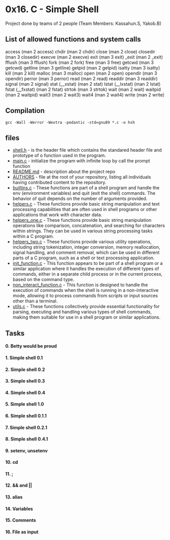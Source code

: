 # 0x16. C - Simple Shell
 Project done by teams of 2 people (Team Members: Kassahun.S, Yakob.B)

## List of allowed functions and system calls
access (man 2 access)
chdir (man 2 chdir)
close (man 2 close)
closedir (man 3 closedir)
execve (man 2 execve)
exit (man 3 exit)
_exit (man 2 _exit)
fflush (man 3 fflush)
fork (man 2 fork)
free (man 3 free)
getcwd (man 3 getcwd)
getline (man 3 getline)
getpid (man 2 getpid)
isatty (man 3 isatty)
kill (man 2 kill)
malloc (man 3 malloc)
open (man 2 open)
opendir (man 3 opendir)
perror (man 3 perror)
read (man 2 read)
readdir (man 3 readdir)
signal (man 2 signal)
stat (__xstat) (man 2 stat)
lstat (__lxstat) (man 2 lstat)
fstat (__fxstat) (man 2 fstat)
strtok (man 3 strtok)
wait (man 2 wait)
waitpid (man 2 waitpid)
wait3 (man 2 wait3)
wait4 (man 2 wait4)
write (man 2 write)

## Compilation
`gcc -Wall -Werror -Wextra -pedantic -std=gnu89 *.c -o hsh`

## files
- [shell.h](https://github.com/Yakob72119/simple_shell/blob/master/shell.h) - is the header file which contains the standared header file and prototype of o function used in the program.
- [main.c](https://github.com/Yakob72119/simple_shell/blob/master/main.c) - initialize the program with infinite loop by call the prompt function
- [README.md](https://github.com/Yakob72119/simple_shell/blob/master/README.md) - description about the project repo
- [AUTHORS](https://github.com/Yakob72119/simple_shell/blob/master/AUTHORS) - file at the  root of your repository, listing all individuals having contributed content to the repository. 
- [builtins.c](https://github.com/Yakob72119/simple_shell/blob/master/builtins.c) - These functions are part of a shell program and handle the env (environment variables) and quit (exit the shell) commands. The behavior of quit depends on the number of arguments provided.
- [helpers.c](https://github.com/Yakob72119/simple_shell/blob/master/helpers.c) - These functions provide basic string manipulation and text processing capabilities that are often used in shell programs or other applications that work with character data.
- [helpers_one.c](https://github.com/Yakob72119/simple_shell/blob/master/helpers_one.c) - These functions provide basic string manipulation operations like comparison, concatenation, and searching for characters within strings. They can be used in various string processing tasks within a C program.
- [helpers_two.c](https://github.com/Yakob72119/simple_shell/blob/master/helpers_two.c) - These functions provide various utility operations, including string tokenization, integer conversion, memory reallocation, signal handling, and comment removal, which can be used in different parts of a C program, such as a shell or text processing application.
- [init_function.c](https://github.com/Yakob72119/simple_shell/blob/master/init_function.c) - This function appears to be part of a shell program or a similar application where it handles the execution of different types of commands, either in a separate child process or in the current process, based on the command type.
- [non_interact_function.c](https://github.com/Yakob72119/simple_shell/blob/master/non_interact_function.c) - This function is designed to handle the execution of commands when the shell is running in a non-interactive mode, allowing it to process commands from scripts or input sources other than a terminal.
- [utils.c](https://github.com/Yakob72119/simple_shell/blob/master/utils.c) - These functions collectively provide essential functionality for parsing, executing and handling various types of shell commands, making them suitable for use in a shell program or similar applications.

## Tasks

#### 0. Betty would be proud 
#### 1. Simple shell 0.1
#### 2. Simple shell 0.2
#### 3. Simple shell 0.3
#### 4. Simple shell 0.4
#### 5. Simple shell 1.0
#### 6. Simple shell 0.1.1
#### 7. Simple shell 0.2.1
#### 8. Simple shell 0.4.1
#### 9. setenv, unsetenv
#### 10. cd
#### 11. ;
#### 12. && and ||
#### 13. alias
#### 14. Variables
#### 15. Comments
#### 16. File as input
